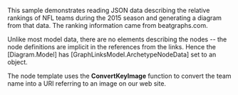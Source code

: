 ﻿This sample demonstrates reading JSON data describing the relative rankings of NFL teams
during the 2015 season and generating a diagram from that data.
The ranking information came from beatgraphs.com.

Unlike most model data, there are no elements describing the nodes --
the node definitions are implicit in the references from the links.
Hence the [Diagram.Model] has [GraphLinksModel.ArchetypeNodeData] set to an object.

The node template uses the **ConvertKeyImage** function to convert the team name
into a URI referring to an image on our web site.